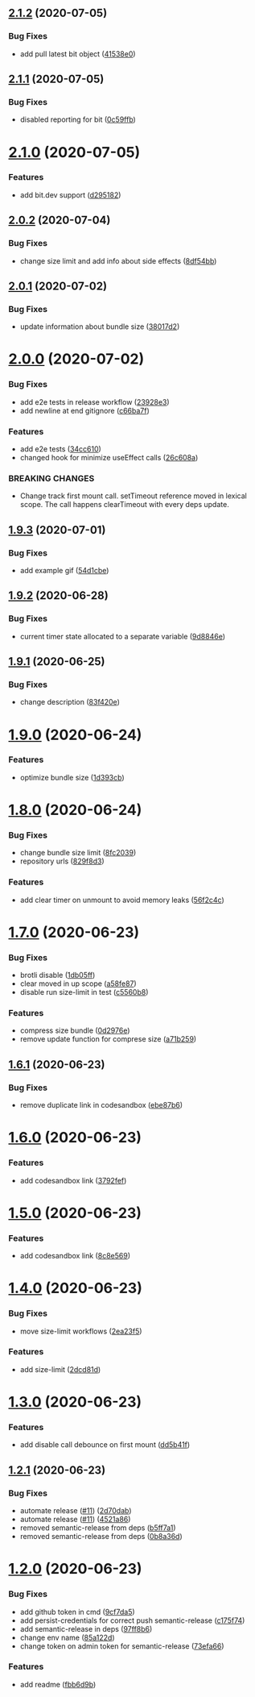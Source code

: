## [2.1.2](https://github.com/eavam/use-debouncy/compare/v2.1.1...v2.1.2) (2020-07-05)


### Bug Fixes

* add pull latest bit object ([41538e0](https://github.com/eavam/use-debouncy/commit/41538e0be437631f5d4c1d384232ddace9b14178))

## [2.1.1](https://github.com/eavam/use-debouncy/compare/v2.1.0...v2.1.1) (2020-07-05)


### Bug Fixes

* disabled reporting for bit ([0c59ffb](https://github.com/eavam/use-debouncy/commit/0c59ffb6803648eb13e5d5eb5a7d663351fc0983))

# [2.1.0](https://github.com/eavam/use-debouncy/compare/v2.0.2...v2.1.0) (2020-07-05)


### Features

* add bit.dev support ([d295182](https://github.com/eavam/use-debouncy/commit/d295182c8f79330ef4944416a467117074c31f67))

## [2.0.2](https://github.com/eavam/use-debouncy/compare/v2.0.1...v2.0.2) (2020-07-04)


### Bug Fixes

* change size limit and add info about side effects ([8df54bb](https://github.com/eavam/use-debouncy/commit/8df54bb3139446f122c73c2dc8c536249e8d4726))

## [2.0.1](https://github.com/eavam/use-debouncy/compare/v2.0.0...v2.0.1) (2020-07-02)


### Bug Fixes

* update information about bundle size ([38017d2](https://github.com/eavam/use-debouncy/commit/38017d21d0b11fcf3245e5e4e3d4afc451d991c9))

# [2.0.0](https://github.com/eavam/use-debouncy/compare/v1.9.3...v2.0.0) (2020-07-02)


### Bug Fixes

* add e2e tests in release workflow ([23928e3](https://github.com/eavam/use-debouncy/commit/23928e35dbb23d1a7c43a713f74c8061b86c6691))
* add newline at end gitignore ([c66ba7f](https://github.com/eavam/use-debouncy/commit/c66ba7f6ce012ebc50e897f92a8debf24827b17d))


### Features

* add e2e tests ([34cc610](https://github.com/eavam/use-debouncy/commit/34cc610a4f01affafa58d5d643094aa5a60c650c))
* changed hook for minimize useEffect calls ([26c608a](https://github.com/eavam/use-debouncy/commit/26c608aa27dfc24ab31e78d53313d5c8829a217f))


### BREAKING CHANGES

* Change track first mount call.
setTimeout reference moved in lexical scope.
The call happens clearTimeout with every deps update.

## [1.9.3](https://github.com/eavam/use-debouncy/compare/v1.9.2...v1.9.3) (2020-07-01)


### Bug Fixes

* add example gif ([54d1cbe](https://github.com/eavam/use-debouncy/commit/54d1cbe04bc72f0d77c42ab30b4144ab1c3768f5))

## [1.9.2](https://github.com/eavam/use-debouncy/compare/v1.9.1...v1.9.2) (2020-06-28)


### Bug Fixes

* current timer state allocated to a separate variable ([9d8846e](https://github.com/eavam/use-debouncy/commit/9d8846ec648b38ce69c736985173ee3e23328623))

## [1.9.1](https://github.com/eavam/use-debouncy/compare/v1.9.0...v1.9.1) (2020-06-25)


### Bug Fixes

* change description ([83f420e](https://github.com/eavam/use-debouncy/commit/83f420ea3314abfc82836e0afba548501621ddf8))

# [1.9.0](https://github.com/eavam/use-debouncy/compare/v1.8.0...v1.9.0) (2020-06-24)


### Features

* optimize bundle size ([1d393cb](https://github.com/eavam/use-debouncy/commit/1d393cbb384fd18dcce3f13fe9e8717335443fc1))

# [1.8.0](https://github.com/eavam/use-debouncy/compare/v1.7.0...v1.8.0) (2020-06-24)


### Bug Fixes

* change bundle size limit ([8fc2039](https://github.com/eavam/use-debouncy/commit/8fc2039c5ffc9c0df88cffbe7b4cc0e4895dc5d2))
* repository urls ([829f8d3](https://github.com/eavam/use-debouncy/commit/829f8d367d94525c0989515c9bd0ea3f13cb3177))


### Features

* add clear timer on unmount to avoid memory leaks ([56f2c4c](https://github.com/eavam/use-debouncy/commit/56f2c4c15289e4f6b9f6954a80763df3fa85f8b5))

# [1.7.0](https://github.com/eavam/use-debouncy/compare/v1.6.1...v1.7.0) (2020-06-23)

### Bug Fixes

- brotli disable ([1db05ff](https://github.com/eavam/use-debouncy/commit/1db05ffbf3e359083dd7cf28a199dbd185f654fc))
- clear moved in up scope ([a58fe87](https://github.com/eavam/use-debouncy/commit/a58fe87357d49423f20efbdd3be282a1de7a7412))
- disable run size-limit in test ([c5560b8](https://github.com/eavam/use-debouncy/commit/c5560b8046885655b6799aee50c3bc6e96777fd4))

### Features

- compress size bundle ([0d2976e](https://github.com/eavam/use-debouncy/commit/0d2976ecfb6b67ab30cd3097aa037f4de57c11a2))
- remove update function for comprese size ([a71b259](https://github.com/eavam/use-debouncy/commit/a71b259eb6eac65beb120103d3ead625834dbc6f))

## [1.6.1](https://github.com/eavam/use-debouncy/compare/v1.6.0...v1.6.1) (2020-06-23)

### Bug Fixes

- remove duplicate link in codesandbox ([ebe87b6](https://github.com/eavam/use-debouncy/commit/ebe87b6e073dae1bac3bc54696b11f104724f54f))

# [1.6.0](https://github.com/eavam/use-debouncy/compare/v1.5.0...v1.6.0) (2020-06-23)

### Features

- add codesandbox link ([3792fef](https://github.com/eavam/use-debouncy/commit/3792fefab1f5fa0a7fcce09c8acbbd9f30dc6c73))

# [1.5.0](https://github.com/eavam/use-debouncy/compare/v1.4.0...v1.5.0) (2020-06-23)

### Features

- add codesandbox link ([8c8e569](https://github.com/eavam/use-debouncy/commit/8c8e569aae0ece784a8758b8f1917fb28f270f2e))

# [1.4.0](https://github.com/eavam/use-debouncy/compare/v1.3.0...v1.4.0) (2020-06-23)

### Bug Fixes

- move size-limit workflows ([2ea23f5](https://github.com/eavam/use-debouncy/commit/2ea23f51f8fe167165b797397197830576e9a6ee))

### Features

- add size-limit ([2dcd81d](https://github.com/eavam/use-debouncy/commit/2dcd81d935c24d337e46b7fb0ebbdd81bcc51bee))

# [1.3.0](https://github.com/eavam/use-debouncy/compare/v1.2.1...v1.3.0) (2020-06-23)

### Features

- add disable call debounce on first mount ([dd5b41f](https://github.com/eavam/use-debouncy/commit/dd5b41f3d2802451a78533da5b90772efb9c5e27))

## [1.2.1](https://github.com/eavam/use-debouncy/compare/v1.2.0...v1.2.1) (2020-06-23)

### Bug Fixes

- automate release ([#11](https://github.com/eavam/use-debouncy/issues/11)) ([2d70dab](https://github.com/eavam/use-debouncy/commit/2d70dab9d164469d64d9d4fc381a985edfbb85b7))
- automate release ([#11](https://github.com/eavam/use-debouncy/issues/11)) ([4521a86](https://github.com/eavam/use-debouncy/commit/4521a862d3b97d83e2a6869fbf2eef9279718ee5))
- removed semantic-release from deps ([b5ff7a1](https://github.com/eavam/use-debouncy/commit/b5ff7a1cb027c583dad8b4310bbba08fa24a1eee))
- removed semantic-release from deps ([0b8a36d](https://github.com/eavam/use-debouncy/commit/0b8a36da618acc98bbd9013641aa5555ef31d3b0))

# [1.2.0](https://github.com/eavam/use-debouncy/compare/v1.1.0...v1.2.0) (2020-06-23)

### Bug Fixes

- add github token in cmd ([9cf7da5](https://github.com/eavam/use-debouncy/commit/9cf7da516594c6e4ce13a9923a54700234e7e1cd))
- add persist-credentials for correct push semantic-release ([c175f74](https://github.com/eavam/use-debouncy/commit/c175f7422e50a9ee40ef394bc3bedfe50dfa452f))
- add semantic-release in deps ([97ff8b6](https://github.com/eavam/use-debouncy/commit/97ff8b625db46d8a808241b38dc9cc432ef01593))
- change env name ([85a122d](https://github.com/eavam/use-debouncy/commit/85a122d09671325b71212409211c557db4ef5847))
- change token on admin token for semantic-release ([73efa66](https://github.com/eavam/use-debouncy/commit/73efa66e016594f30042df415bac3b6d213268a4))

### Features

- add readme ([fbb6d9b](https://github.com/eavam/use-debouncy/commit/fbb6d9b7da22d9ae9cb4d70a515af323e54f9e04))
